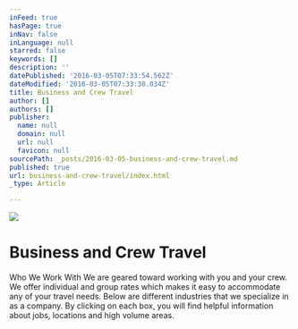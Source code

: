 ```yaml
---
inFeed: true
hasPage: true
inNav: false
inLanguage: null
starred: false
keywords: []
description: ''
datePublished: '2016-03-05T07:33:54.562Z'
dateModified: '2016-03-05T07:33:30.034Z'
title: Business and Crew Travel
author: []
authors: []
publisher:
  name: null
  domain: null
  url: null
  favicon: null
sourcePath: _posts/2016-03-05-business-and-crew-travel.md
published: true
url: business-and-crew-travel/index.html
_type: Article

---
```

![](https://the-grid-user-content.s3-us-west-2.amazonaws.com/f02a30c2-474b-4cdd-b4a1-33b7f6cb8f76.jpg)

# Business and Crew Travel

Who We Work With
We are geared toward working with you and your crew. We offer individual and group rates which makes it easy to accommodate any of your travel needs. Below are different industries that we specialize in as a company. By clicking on each box, you will find helpful information about jobs, locations and high volume areas.